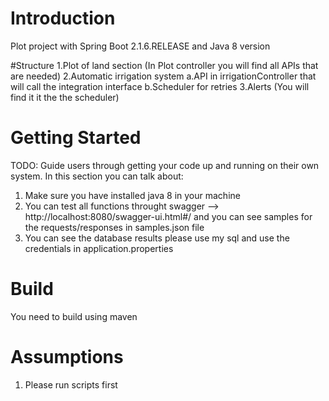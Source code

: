 # Introduction 
Plot project with Spring Boot 2.1.6.RELEASE and Java 8 version

#Structure
  1.Plot of land section (In Plot controller you will find all APIs that are needed)
  2.Automatic irrigation system 
    a.API in irrigationController that will call the integration interface
    b.Scheduler for retries
  3.Alerts (You will find it it the the scheduler)

# Getting Started
TODO: Guide users through getting your code up and running on their own system. In this section you can talk about:
1. Make sure you have installed java 8 in your machine
2. You can test all functions throught swagger --> http://localhost:8080/swagger-ui.html#/ and you can see samples for the requests/responses in samples.json file
3. You can see the database results please use my sql and use the credentials in application.properties
# Build 
You need to build using maven

# Assumptions
1. Please run scripts first




